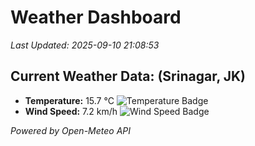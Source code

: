 
# Weather Dashboard

_Last Updated: 2025-09-10 21:08:53_

## Current Weather Data: (Srinagar, JK)
- **Temperature:** 15.7 °C ![Temperature Badge](https://img.shields.io/badge/Temperature-Low%20Temp-blue)
- **Wind Speed:** 7.2 km/h ![Wind Speed Badge](https://img.shields.io/badge/Wind%20Speed-Light%20Wind-blue)

*Powered by Open-Meteo API*

